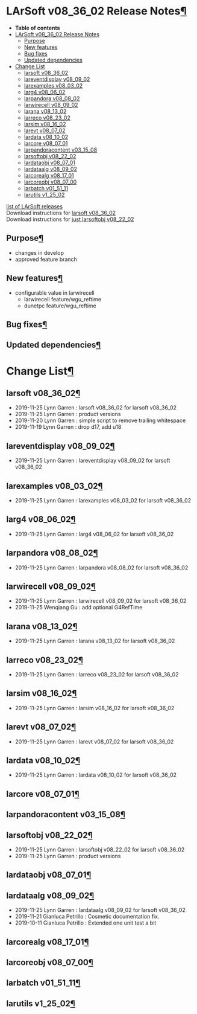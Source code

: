 LArSoft v08\_36\_02 Release Notes[¶](#LArSoft-v08_36_02-Release-Notes)
======================================================================

-   **Table of contents**
-   [LArSoft v08\_36\_02 Release Notes](#LArSoft-v08_36_02-Release-Notes)
    -   [Purpose](#Purpose)
    -   [New features](#New-features)
    -   [Bug fixes](#Bug-fixes)
    -   [Updated dependencies](#Updated-dependencies)
-   [Change List](#Change-List)
    -   [larsoft v08\_36\_02](#larsoft-v08_36_02)
    -   [lareventdisplay v08\_09\_02](#lareventdisplay-v08_09_02)
    -   [larexamples v08\_03\_02](#larexamples-v08_03_02)
    -   [larg4 v08\_06\_02](#larg4-v08_06_02)
    -   [larpandora v08\_08\_02](#larpandora-v08_08_02)
    -   [larwirecell v08\_09\_02](#larwirecell-v08_09_02)
    -   [larana v08\_13\_02](#larana-v08_13_02)
    -   [larreco v08\_23\_02](#larreco-v08_23_02)
    -   [larsim v08\_16\_02](#larsim-v08_16_02)
    -   [larevt v08\_07\_02](#larevt-v08_07_02)
    -   [lardata v08\_10\_02](#lardata-v08_10_02)
    -   [larcore v08\_07\_01](#larcore-v08_07_01)
    -   [larpandoracontent v03\_15\_08](#larpandoracontent-v03_15_08)
    -   [larsoftobj v08\_22\_02](#larsoftobj-v08_22_02)
    -   [lardataobj v08\_07\_01](#lardataobj-v08_07_01)
    -   [lardataalg v08\_09\_02](#lardataalg-v08_09_02)
    -   [larcorealg v08\_17\_01](#larcorealg-v08_17_01)
    -   [larcoreobj v08\_07\_00](#larcoreobj-v08_07_00)
    -   [larbatch v01\_51\_11](#larbatch-v01_51_11)
    -   [larutils v1\_25\_02](#larutils-v1_25_02)

[list of LArSoft releases](LArSoft_release_list)\
Download instructions for [larsoft v08\_36\_02](http://scisoft.fnal.gov/scisoft/bundles/larsoft/v08_36_02/larsoft-v08_36_02.html)\
Download instructions for [just larsoftobj v08\_22\_02](http://scisoft.fnal.gov/scisoft/bundles/larsoftobj/v08_22_02/larsoftobj-v08_22_02.html)


Purpose[¶](#Purpose)
--------------------

-   changes in develop
-   approved feature branch


New features[¶](#New-features)
------------------------------

-   configurable value in larwirecell
    -   larwirecell feature/wgu\_reftime
    -   dunetpc feature/wgu\_reftime


Bug fixes[¶](#Bug-fixes)
------------------------


Updated dependencies[¶](#Updated-dependencies)
----------------------------------------------


Change List[¶](#Change-List)
============================


larsoft v08\_36\_02[¶](#larsoft-v08_36_02)
------------------------------------------

-   2019-11-25 Lynn Garren : larsoft v08\_36\_02 for larsoft v08\_36\_02
-   2019-11-25 Lynn Garren : product versions
-   2019-11-20 Lynn Garren : simple script to remove trailing whitespace
-   2019-11-19 Lynn Garren : drop d17, add u18


lareventdisplay v08\_09\_02[¶](#lareventdisplay-v08_09_02)
----------------------------------------------------------

-   2019-11-25 Lynn Garren : lareventdisplay v08\_09\_02 for larsoft v08\_36\_02


larexamples v08\_03\_02[¶](#larexamples-v08_03_02)
--------------------------------------------------

-   2019-11-25 Lynn Garren : larexamples v08\_03\_02 for larsoft v08\_36\_02


larg4 v08\_06\_02[¶](#larg4-v08_06_02)
--------------------------------------

-   2019-11-25 Lynn Garren : larg4 v08\_06\_02 for larsoft v08\_36\_02


larpandora v08\_08\_02[¶](#larpandora-v08_08_02)
------------------------------------------------

-   2019-11-25 Lynn Garren : larpandora v08\_08\_02 for larsoft v08\_36\_02


larwirecell v08\_09\_02[¶](#larwirecell-v08_09_02)
--------------------------------------------------

-   2019-11-25 Lynn Garren : larwirecell v08\_09\_02 for larsoft v08\_36\_02
-   2019-11-25 Wenqiang Gu : add optional G4RefTime


larana v08\_13\_02[¶](#larana-v08_13_02)
----------------------------------------

-   2019-11-25 Lynn Garren : larana v08\_13\_02 for larsoft v08\_36\_02


larreco v08\_23\_02[¶](#larreco-v08_23_02)
------------------------------------------

-   2019-11-25 Lynn Garren : larreco v08\_23\_02 for larsoft v08\_36\_02


larsim v08\_16\_02[¶](#larsim-v08_16_02)
----------------------------------------

-   2019-11-25 Lynn Garren : larsim v08\_16\_02 for larsoft v08\_36\_02


larevt v08\_07\_02[¶](#larevt-v08_07_02)
----------------------------------------

-   2019-11-25 Lynn Garren : larevt v08\_07\_02 for larsoft v08\_36\_02


lardata v08\_10\_02[¶](#lardata-v08_10_02)
------------------------------------------

-   2019-11-25 Lynn Garren : lardata v08\_10\_02 for larsoft v08\_36\_02


larcore v08\_07\_01[¶](#larcore-v08_07_01)
------------------------------------------


larpandoracontent v03\_15\_08[¶](#larpandoracontent-v03_15_08)
--------------------------------------------------------------


larsoftobj v08\_22\_02[¶](#larsoftobj-v08_22_02)
------------------------------------------------

-   2019-11-25 Lynn Garren : larsoftobj v08\_22\_02 for larsoft v08\_36\_02
-   2019-11-25 Lynn Garren : product versions


lardataobj v08\_07\_01[¶](#lardataobj-v08_07_01)
------------------------------------------------


lardataalg v08\_09\_02[¶](#lardataalg-v08_09_02)
------------------------------------------------

-   2019-11-25 Lynn Garren : lardataalg v08\_09\_02 for larsoft v08\_36\_02
-   2019-11-21 Gianluca Petrillo : Cosmetic documentation fix.
-   2019-10-11 Gianluca Petrillo : Extended one unit test a bit


larcorealg v08\_17\_01[¶](#larcorealg-v08_17_01)
------------------------------------------------


larcoreobj v08\_07\_00[¶](#larcoreobj-v08_07_00)
------------------------------------------------


larbatch v01\_51\_11[¶](#larbatch-v01_51_11)
--------------------------------------------


larutils v1\_25\_02[¶](#larutils-v1_25_02)
------------------------------------------
